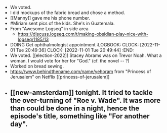 - We voted.
- I did mockups of the fabric bread and chose a method.
- [[Manny]] gave me his phone number.
- #Miriam sent pics of the kids. She's in Guatemala.
- From "Awesome Logseq" in side area
	- https://discuss.logseq.com/t/making-obsidian-play-nice-with-logseq/1185/13
- DOING Get ophthalmologist appointment
  :LOGBOOK:
  CLOCK: [2022-11-01 Tue 20:49:36]
  CLOCK: [2022-11-01 Tue 20:49:44]
  :END:
- We voted. [[election-2022]] Stacey Abrams was on Trevor Noah. What a woman. I would vote for her for "God." (cf. the novel -- ?)
- Worked on bread sewing.
- https://www.behindthename.com/name/yehoram from "Princess of Jerusalem" on Netflix [[princess-of-jerusalem]]
- [[new-amsterdam]] tonight. It tried to tackle the over-turning of "Roe v. Wade". It was more than could be done in a night, hence the episode's title, something like "For another day".
	-